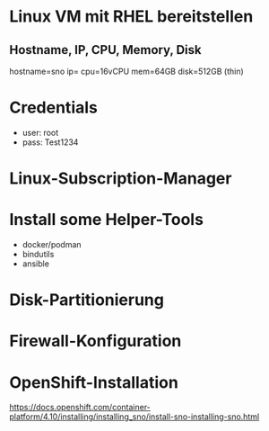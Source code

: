 # Linux VM mit RHEL bereitstellen
## Hostname, IP, CPU, Memory, Disk
hostname=sno
ip=
cpu=16vCPU
mem=64GB
disk=512GB (thin)

# Credentials
- user: root
- pass: Test1234

# Linux-Subscription-Manager

# Install some Helper-Tools
- docker/podman
- bindutils
- ansible

# Disk-Partitionierung


# Firewall-Konfiguration

# OpenShift-Installation
https://docs.openshift.com/container-platform/4.10/installing/installing_sno/install-sno-installing-sno.html

